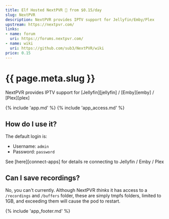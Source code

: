 ```yaml
---
title: Elf Hosted NextPVR 🧝 from $0.15/day
slug: NextPVR
description: NextPVR provides IPTV support for Jellyfin/Emby/Plex
upstream: https://nextpvr.com/
links:
- name: forum
  uri: https://forums.nextpvr.com/
- name: wiki
  uri: https://github.com/sub3/NextPVR/wiki
price: 0.15
---
```


# {{ page.meta.slug }}

NextPVR provides IPTV support for [Jellyfin][jellyfin] / [Emby][emby] / [Plex][plex]

{% include 'app.md' %}
{% include 'app_access.md' %}

## How do I use it?

The default login is:

* Username: `admin`
* Password: `password`

See [here][connect-apps] for details re connecting to Jellyfin / Emby / Plex

## Can I save recordings?

No, you can't currently. Although NextPVR _thinks_ it has access to a `/recordings` and `/buffers` folder, these are simply tmpfs folders, limited to 1GB, and exceeding them will cause the pod to restart.

{% include 'app_footer.md' %}